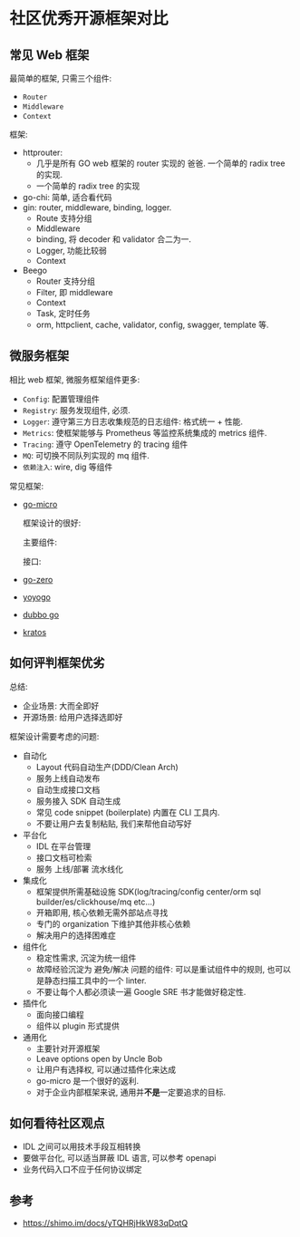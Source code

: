# 社区优秀开源框架对比

## 常见 Web 框架

最简单的框架, 只需三个组件:
- `Router`
- `Middleware`
- `Context`

框架: 
- httprouter: 
    - 几乎是所有 GO web 框架的 router 实现的 爸爸. 一个简单的 radix tree 的实现.
    - 一个简单的 radix tree 的实现
- go-chi: 简单, 适合看代码
- gin: router, middleware, binding, logger.
    - Route 支持分组
    - Middleware
    - binding, 将 decoder 和  validator 合二为一.
    - Logger, 功能比较弱
    - Context
- Beego
    - Router 支持分组
    - Filter, 即 middleware
    - Context
    - Task, 定时任务
    - orm, httpclient, cache, validator, config, swagger, template 等.

## 微服务框架

相比 web 框架, 微服务框架组件更多:
- `Config`: 配置管理组件
- `Registry`: 服务发现组件, 必须.
- `Logger`: 遵守第三方日志收集规范的日志组件: 格式统一 + 性能.
- `Metrics`: 使框架能够与 Prometheus 等监控系统集成的 metrics 组件.
- `Tracing`: 遵守 OpenTelemetry 的 tracing 组件
- `MQ`: 可切换不同队列实现的 mq 组件.
- `依赖注入`: wire, dig 等组件

常见框架:
- [go-micro](https://github.com/asim/go-micro)

    框架设计的很好: 
    
    主要组件:

    接口:

- [go-zero](https://github.com/tal-tech/go-zero)
- [yoyogo](https://github.com/yoyofx/yoyogo)
- [dubbo go](https://github.com/apache/dubbo-go)
- [kratos](https://github.com/go-kratos/kratos.git)


## 如何评判框架优劣

总结:
- 企业场景: 大而全即好
- 开源场景: 给用户选择选即好

框架设计需要考虑的问题:
- 自动化
    - Layout 代码自动生产(DDD/Clean Arch)
    - 服务上线自动发布
    - 自动生成接口文档
    - 服务接入 SDK 自动生成
    - 常见 code snippet (boilerplate) 内置在 CLI 工具内.
    - 不要让用户去复制粘贴, 我们来帮他自动写好
- 平台化
    - IDL 在平台管理
    - 接口文档可检索
    - 服务 上线/部署 流水线化
- 集成化
    - 框架提供所需基础设施 SDK(log/tracing/config center/orm sql builder/es/clickhouse/mq etc...)
    - 开箱即用, 核心依赖无需外部站点寻找
    - 专门的 organization 下维护其他非核心依赖
    - 解决用户的选择困难症
- 组件化
    - 稳定性需求, 沉淀为统一组件
    - 故障经验沉淀为 避免/解决 问题的组件: 可以是重试组件中的规则, 也可以是静态扫描工具中的一个 linter.
    - 不要让每个人都必须读一遍 Google SRE 书才能做好稳定性.
- 插件化
    - 面向接口编程
    - 组件以 plugin 形式提供
- 通用化
    - 主要针对开源框架
    - Leave options open by Uncle Bob
    - 让用户有选择权, 可以通过插件化来达成
    - go-micro 是一个很好的返利.
    - 对于企业内部框架来说, 通用并**不是**一定要追求的目标.

## 如何看待社区观点
- IDL 之间可以用技术手段互相转换
- 要做平台化, 可以适当屏蔽 IDL 语言, 可以参考 openapi
- 业务代码入口不应于任何协议绑定

## 参考
- https://shimo.im/docs/yTQHRjHkW83qDqtQ
